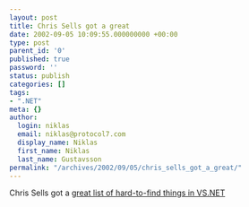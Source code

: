 ```yaml
---
layout: post
title: Chris Sells got a great
date: 2002-09-05 10:09:55.000000000 +00:00
type: post
parent_id: '0'
published: true
password: ''
status: publish
categories: []
tags:
- ".NET"
meta: {}
author:
  login: niklas
  email: niklas@protocol7.com
  display_name: Niklas
  first_name: Niklas
  last_name: Gustavsson
permalink: "/archives/2002/09/05/chris_sells_got_a_great/"
---
```

Chris Sells got a [great list of hard-to-find things in VS.NET](http://www.sellsbrothers.com/spout/#vs.netfunfacts)

